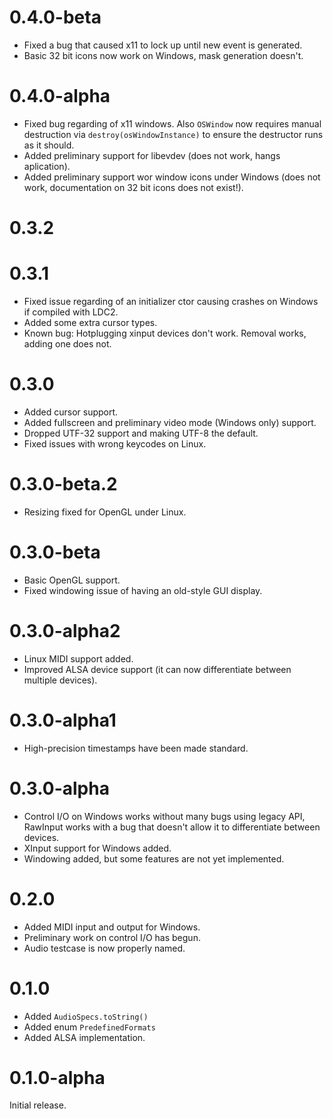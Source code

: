 # 0.4.0-beta

* Fixed a bug that caused x11 to lock up until new event is generated.
* Basic 32 bit icons now work on Windows, mask generation doesn't.

# 0.4.0-alpha

* Fixed bug regarding of x11 windows. Also `OSWindow` now requires manual destruction via `destroy(osWindowInstance)` to ensure the destructor runs as it should.
* Added preliminary support for libevdev (does not work, hangs aplication).
* Added preliminary support wor window icons under Windows (does not work, documentation on 32 bit icons does not exist!).

# 0.3.2

# 0.3.1

* Fixed issue regarding of an initializer ctor causing crashes on Windows if compiled with LDC2.
* Added some extra cursor types.
* Known bug: Hotplugging xinput devices don't work. Removal works, adding one does not.

# 0.3.0

* Added cursor support.
* Added fullscreen and preliminary video mode (Windows only) support.
* Dropped UTF-32 support and making UTF-8 the default.
* Fixed issues with wrong keycodes on Linux.

# 0.3.0-beta.2

* Resizing fixed for OpenGL under Linux.

# 0.3.0-beta

* Basic OpenGL support.
* Fixed windowing issue of having an old-style GUI display.

# 0.3.0-alpha2

* Linux MIDI support added.
* Improved ALSA device support (it can now differentiate between multiple devices).

# 0.3.0-alpha1

* High-precision timestamps have been made standard.

# 0.3.0-alpha

* Control I/O on Windows works without many bugs using legacy API, RawInput works with a bug that doesn't allow it to differentiate between devices.
* XInput support for Windows added.
* Windowing added, but some features are not yet implemented.

# 0.2.0

* Added MIDI input and output for Windows.
* Preliminary work on control I/O has begun.
* Audio testcase is now properly named.

# 0.1.0

* Added `AudioSpecs.toString()`
* Added enum `PredefinedFormats`
* Added ALSA implementation.

# 0.1.0-alpha

Initial release.
